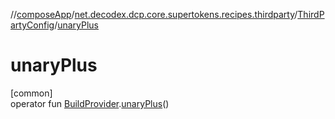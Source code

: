 //[composeApp](../../../index.md)/[net.decodex.dcp.core.supertokens.recipes.thirdparty](../index.md)/[ThirdPartyConfig](index.md)/[unaryPlus](unary-plus.md)

# unaryPlus

[common]\
operator fun [BuildProvider](../-build-provider/index.md).[unaryPlus](unary-plus.md)()
